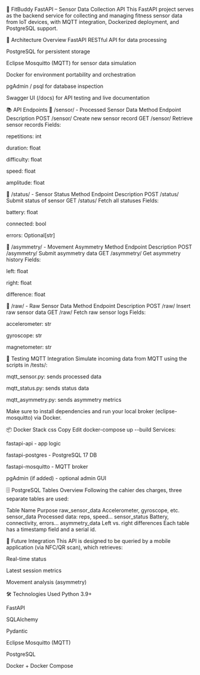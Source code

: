 📡 FitBuddy FastAPI – Sensor Data Collection API
This FastAPI project serves as the backend service for collecting and managing fitness sensor data from IoT devices, with MQTT integration, Dockerized deployment, and PostgreSQL support.

🔧 Architecture Overview
FastAPI RESTful API for data processing

PostgreSQL for persistent storage

Eclipse Mosquitto (MQTT) for sensor data simulation

Docker for environment portability and orchestration

pgAdmin / psql for database inspection

Swagger UI (/docs) for API testing and live documentation

📚 API Endpoints
🔹 /sensor/ - Processed Sensor Data
Method	Endpoint	Description
POST	/sensor/	Create new sensor record
GET	/sensor/	Retrieve sensor records
Fields:

repetitions: int

duration: float

difficulty: float

speed: float

amplitude: float

🔹 /status/ - Sensor Status
Method	Endpoint	Description
POST	/status/	Submit status of sensor
GET	/status/	Fetch all statuses
Fields:

battery: float

connected: bool

errors: Optional[str]

🔹 /asymmetry/ - Movement Asymmetry
Method	Endpoint	Description
POST	/asymmetry/	Submit asymmetry data
GET	/asymmetry/	Get asymmetry history
Fields:

left: float

right: float

difference: float

🔹 /raw/ - Raw Sensor Data
Method	Endpoint	Description
POST	/raw/	Insert raw sensor data
GET	/raw/	Fetch raw sensor logs
Fields:

accelerometer: str

gyroscope: str

magnetometer: str

🧪 Testing MQTT Integration
Simulate incoming data from MQTT using the scripts in /tests/:

mqtt_sensor.py: sends processed data

mqtt_status.py: sends status data

mqtt_asymmetry.py: sends asymmetry metrics

Make sure to install dependencies and run your local broker (eclipse-mosquitto) via Docker.

📦 Docker Stack
css
Copy
Edit
docker-compose up --build
Services:

fastapi-api - app logic

fastapi-postgres - PostgreSQL 17 DB

fastapi-mosquitto - MQTT broker

pgAdmin (if added) - optional admin GUI

🗄 PostgreSQL Tables Overview
Following the cahier des charges, three separate tables are used:

Table Name	Purpose
raw_sensor_data	Accelerometer, gyroscope, etc.
sensor_data	Processed data: reps, speed...
sensor_status	Battery, connectivity, errors...
asymmetry_data	Left vs. right differences
Each table has a timestamp field and a serial id.

📱 Future Integration
This API is designed to be queried by a mobile application (via NFC/QR scan), which retrieves:

Real-time status

Latest session metrics

Movement analysis (asymmetry)

🛠 Technologies Used
Python 3.9+

FastAPI

SQLAlchemy

Pydantic

Eclipse Mosquitto (MQTT)

PostgreSQL

Docker + Docker Compose


